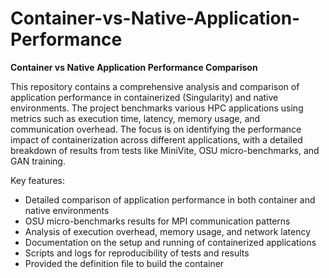# Container-vs-Native-Application-Performance


**Container vs Native Application Performance Comparison**

This repository contains a comprehensive analysis and comparison of application performance in containerized (Singularity) and native environments. The project benchmarks various HPC applications using metrics such as execution time, latency, memory usage, and communication overhead. The focus is on identifying the performance impact of containerization across different applications, with a detailed breakdown of results from tests like MiniVite, OSU micro-benchmarks, and GAN training.

Key features:
- Detailed comparison of application performance in both container and native environments
- OSU micro-benchmarks results for MPI communication patterns
- Analysis of execution overhead, memory usage, and network latency
- Documentation on the setup and running of containerized applications
- Scripts and logs for reproducibility of tests and results
- Provided the definition file to build the container


